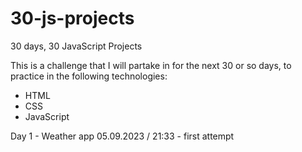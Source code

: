 # 30-js-projects

30 days, 30 JavaScript Projects

This is a challenge that I will partake in for the next 30 or so days, to practice in the following technologies:

- HTML
- CSS
- JavaScript

Day 1 - Weather app
05.09.2023 / 21:33 - first attempt

